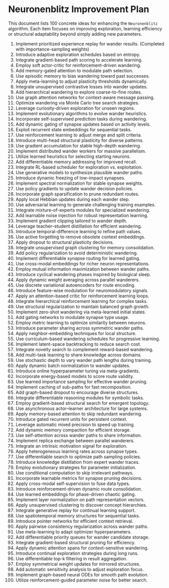# Neuronenblitz Improvement Plan

This document lists 100 concrete ideas for enhancing the `Neuronenblitz` algorithm. Each item focuses on improving exploration, learning efficiency or structural adaptability beyond simply adding new parameters.

1. Implement prioritized experience replay for wander results. (Completed with importance-sampling weights)
2. Introduce adaptive exploration schedules based on entropy.
3. Integrate gradient-based path scoring to accelerate learning.
4. Employ soft actor-critic for reinforcement-driven wandering.
5. Add memory-gated attention to modulate path selection.
6. Use episodic memory to bias wandering toward past successes.
7. Apply meta-learning to adjust plasticity thresholds dynamically.
8. Integrate unsupervised contrastive losses into wander updates.
9. Add hierarchical wandering to explore coarse-to-fine routes.
10. Use graph attention networks for context-aware message passing.
11. Optimize wandering via Monte Carlo tree search strategies.
12. Leverage curiosity-driven exploration for unseen regions.
13. Implement evolutionary algorithms to evolve wander heuristics.
14. Incorporate self-supervised prediction tasks during wandering.
15. Add dynamic gating of synapse updates based on activity levels.
16. Exploit recurrent state embeddings for sequential tasks.
17. Use reinforcement learning to adjust merge and split criteria.
18. Introduce multi-head structural plasticity for diverse patterns.
19. Use gradient accumulation for stable high-depth wandering.
20. Implement distributed wander workers for massive parallelism.
21. Utilize learned heuristics for selecting starting neurons.
22. Add differentiable memory addressing for improved recall.
23. Integrate RL-based scheduler for exploration vs. exploitation.
24. Use generative models to synthesize plausible wander paths.
25. Introduce dynamic freezing of low-impact synapses.
26. Implement spectral normalization for stable synapse weights.
27. Use policy gradients to update wander decision policies.
28. Incorporate graph sparsification to prune redundant routes.
29. Apply local Hebbian updates during each wander step.
30. Use adversarial learning to generate challenging training examples.
31. Integrate mixture-of-experts modules for specialized wandering.
32. Add learnable noise injection for robust representation learning.
33. Implement gradient clipping tailored to wander depth.
34. Leverage teacher–student distillation for efficient wandering.
35. Introduce temporal-difference learning to refine path values.
36. Use active forgetting to remove obsolete context embeddings.
37. Apply dropout to structural plasticity decisions.
38. Integrate unsupervised graph clustering for memory consolidation.
39. Add policy regularization to avoid deterministic wandering.
40. Implement differentiable synapse routing for learned gating.
41. Use cross-modal embeddings for richer neuron representations.
42. Employ mutual information maximization between wander paths.
43. Introduce cyclical wandering phases inspired by biological sleep.
44. Apply dynamic weight averaging across parallel wanderers.
45. Use discrete variational autoencoders for route encoding.
46. Introduce feature-wise modulation for neuromodulatory signals.
47. Apply an attention-based critic for reinforcement learning loops.
48. Integrate hierarchical reinforcement learning for complex tasks.
49. Use structural regularization to maintain balanced graph growth.
50. Implement zero-shot wandering via meta-learned initial states.
51. Add gating networks to modulate synapse type usage.
52. Employ metric learning to optimize similarity between neurons.
53. Introduce parameter sharing across symmetric wander paths.
54. Apply neighbor-embedding techniques for local structure.
55. Use curriculum-based wandering schedules for progressive learning.
56. Implement latent-space backtracking to reduce search cost.
57. Integrate novelty search to complement reward-based wandering.
58. Add multi-task learning to share knowledge across domains.
59. Use stochastic depth to vary wander path lengths during training.
60. Apply dynamic batch normalization to wander updates.
61. Introduce online hyperparameter tuning via meta-gradients.
62. Incorporate energy-based models to score route validity.
63. Use learned importance sampling for effective wander pruning.
64. Implement caching of sub-paths for fast recomposition.
65. Add graph-based dropout to encourage diverse structures.
66. Integrate differentiable reasoning modules for symbolic tasks.
67. Employ gradient-based structural search for emergent topology.
68. Use asynchronous actor–learner architecture for large systems.
69. Apply memory-based attention to skip redundant wandering.
70. Introduce gated recurrent units for persistent context.
71. Leverage automatic mixed precision to speed up training.
72. Add dynamic memory compaction for efficient storage.
73. Use self-attention across wander paths to share information.
74. Implement replica exchange between parallel wanderers.
75. Integrate an intrinsic motivation signal for exploration.
76. Apply heterogeneous learning rates across synapse types.
77. Use differentiable search to optimize path sampling policies.
78. Introduce knowledge distillation from expert wander traces.
79. Employ evolutionary strategies for parameter initialization.
80. Use conditional computation to skip irrelevant pathways.
81. Incorporate learnable metrics for synapse pruning decisions.
82. Apply cross-modal self-supervision to fuse data types.
83. Introduce reinforcement-driven dynamic route consolidation.
84. Use learned embeddings for phase-driven chaotic gating.
85. Implement layer normalization on path representation vectors.
86. Apply unsupervised clustering to discover concept hierarchies.
87. Integrate generative replay for continual learning support.
88. Use spatiotemporal memory structures for sequential tasks.
89. Introduce pointer networks for efficient context retrieval.
90. Apply pairwise consistency regularization across wander paths.
91. Use meta-learning to adapt optimizer hyperparameters.
92. Add differentiable priority queues for wander candidate storage.
93. Integrate gradient-based structural pruning for efficiency.
94. Apply dynamic attention spans for context-sensitive wandering.
95. Introduce continual exploration strategies during long runs.
96. Use differentiable top-k filtering in result aggregation.
97. Employ symmetrical weight updates for mirrored structures.
98. Add automatic sensitivity analysis to adjust exploration focus.
99. Implement graph-based neural ODEs for smooth path evolution.
100. Utilize reinforcement-guided parameter noise for better search.
